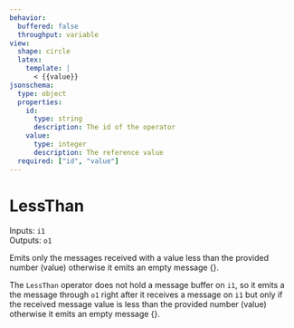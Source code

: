 ```yaml
---
behavior:
  buffered: false
  throughput: variable
view:
  shape: circle
  latex:
    template: |
      < {{value}}
jsonschema:
  type: object
  properties:
    id:
      type: string
      description: The id of the operator
    value:
      type: integer
      description: The reference value
  required: ["id", "value"]
---
```


# LessThan

Inputs: `i1`  
Outputs: `o1`

Emits only the messages received with a value less than the provided number (value) otherwise it emits an empty message {}. 

The `LessThan` operator does not hold a message buffer on `i1`, so it emits a the message through `o1` right after it receives a message on `i1` but only if the received message value is less than the provided number (value) otherwise it emits an empty message {}.